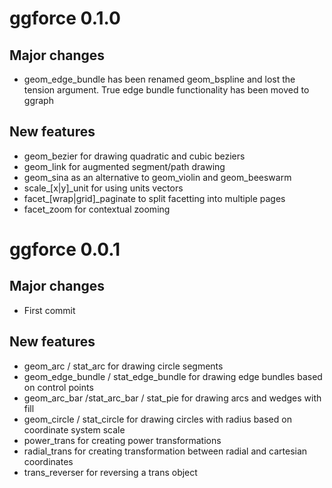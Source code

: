 # ggforce 0.1.0

## Major changes
- geom_edge_bundle has been renamed geom_bspline and lost the tension argument.
True edge bundle functionality has been moved to ggraph

## New features
- geom_bezier for drawing quadratic and cubic beziers
- geom_link for augmented segment/path drawing
- geom_sina as an alternative to geom_violin and geom_beeswarm
- scale_[x|y]_unit for using units vectors
- facet_[wrap|grid]_paginate to split facetting into multiple pages
- facet_zoom for contextual zooming

# ggforce 0.0.1

## Major changes
- First commit

## New features
- geom_arc / stat_arc for drawing circle segments
- geom_edge_bundle / stat_edge_bundle for drawing edge bundles based on control
points
- geom_arc_bar /stat_arc_bar / stat_pie for drawing arcs and wedges with fill
- geom_circle / stat_circle for drawing circles with radius based on coordinate
system scale
- power_trans for creating power transformations
- radial_trans for creating transformation between radial and cartesian 
coordinates
- trans_reverser for reversing a trans object

